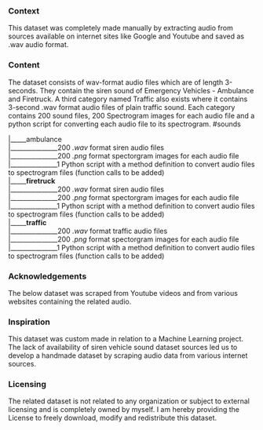 ### Context

This dataset was completely made manually by extracting audio from sources available on internet sites like Google and Youtube and saved as  .wav audio format. 


### Content

The dataset consists of wav-format audio files which are of length 3-seconds. They contain the siren sound of Emergency Vehicles - Ambulance and Firetruck. A third category named Traffic also exists where it contains 3-second .wav format audio files of plain traffic sound. Each category contains 200 sound files, 200 Spectrogram images for each audio file and a python script for converting each audio file to its spectrogram.
#sounds <br>
<p>|_____ambulance <br>
|_______________200 <i>.wav</i> format siren audio files <br> 
|_______________200 <i>.png</i> format spectorgram images for each audio file <br>
|_______________1 Python script with a method definition to convert audio files to spectrogram files  (function calls to be added) <br>
|_____<b>firetruck</b> <br>
|_______________200 <i>.wav</i> format siren audio files <br>
|_______________200 <i>.png</i> format spectorgram images for each audio file <br>
|_______________1 Python script with a method definition to convert audio files to spectrogram files  (function calls to be added) <br>            
|_____<b>traffic</b> <br>
|_______________200 <i>.wav</i> format traffic audio files <br>
|_______________200 <i>.png</i> format spectorgram images for each audio file <br>
|_______________1 Python script with a method definition to convert audio files to spectrogram files  (function calls to be added)</p>                          
 
### Acknowledgements

The below dataset was scraped from Youtube videos and from various websites containing the related audio. 


### Inspiration

This dataset was custom made in relation to a Machine Learning project. The lack of availability of siren vehicle sound dataset sources led us to develop a handmade dataset by scraping audio data from various internet sources.

### Licensing
The related dataset is not related to any organization or subject to external licensing and is completely owned by myself. I am hereby providing the License to freely download, modify and redistribute this dataset.